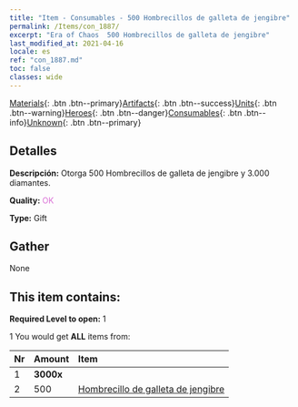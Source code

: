 ```yaml
---
title: "Item - Consumables - 500 Hombrecillos de galleta de jengibre"
permalink: /Items/con_1887/
excerpt: "Era of Chaos  500 Hombrecillos de galleta de jengibre"
last_modified_at: 2021-04-16
locale: es
ref: "con_1887.md"
toc: false
classes: wide
---
```

 [Materials](/es/Items/){: .btn .btn--primary}[Artifacts](/es/Items/Artifacts/){: .btn .btn--success}[Units](/es/Items/Units/){: .btn .btn--warning}[Heroes](/es/Items/Heroes/){: .btn .btn--danger}[Consumables](/es/Items/Consumables/){: .btn .btn--info}[Unknown](/es/Items/Unknown/){: .btn .btn--primary}

## Detalles
 **Descripción:** Otorga 500 Hombrecillos de galleta de jengibre y 3.000 diamantes.

 **Quality:** <span style="color: #DA70D6">OK</span>

 **Type:** Gift

## Gather

  None

## This item contains:

 **Required Level to open:** 1

 1 You would get **ALL** items  from:

  | Nr | Amount |     Item    |
  |:---|:-------|:------------|
  | 1 |  **3000x** | <i class="fas fa-gem"/> |  | 
  | 2 | 500 | [Hombrecillo de galleta de jengibre](/es/Items/con_1092/) |  | 
